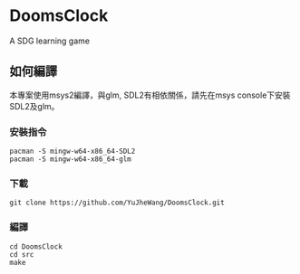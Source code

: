 # DoomsClock
A SDG learning game

## 如何編譯
本專案使用msys2編譯，與glm, SDL2有相依關係，請先在msys console下安裝SDL2及glm。
### 安裝指令
    pacman -S mingw-w64-x86_64-SDL2
    pacman -S mingw-w64-x86_64-glm
### 下載
    git clone https://github.com/YuJheWang/DoomsClock.git
### 編譯
    cd DoomsClock
    cd src
    make